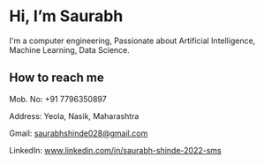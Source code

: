 # Hi, I’m Saurabh 
 I'm a computer engineering, Passionate about Artificial Intelligence, Machine Learning, Data Science. 
 
 ## How to reach me 
 Mob. No: +91 7796350897
 
Address: Yeola, Nasik, Maharashtra

Gmail: saurabhshinde028@gmail.com

LinkedIn: www.linkedin.com/in/saurabh-shinde-2022-sms
